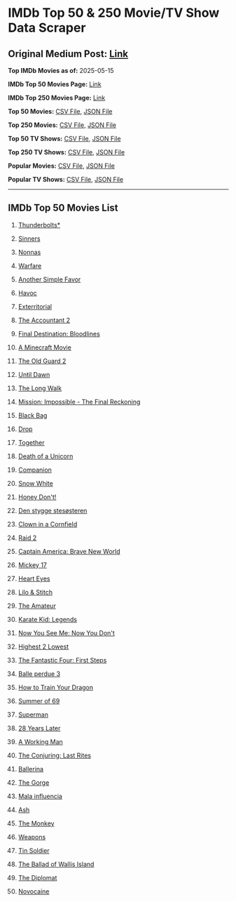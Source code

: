 # IMDb Top 50 & 250 Movie/TV Show Data Scraper

## Original Medium Post: [Link](https://medium.com/@nishantsahoo/which-movie-should-i-watch-5c83a3c0f5b1)

**Top IMDb Movies as of:** 2025-05-15

**IMDb Top 50 Movies Page:** [Link](https://www.imdb.com/search/title/?title_type=feature&release_date=2025-01-01,2025-12-31)

**IMDb Top 250 Movies Page:** [Link](https://www.imdb.com/chart/top/)

**Top 50 Movies:** [CSV File](/data/top50/movies.csv), [JSON File](/data/top50/movies.json)

**Top 250 Movies:** [CSV File](/data/top250/movies.csv), [JSON File](/data/top250/movies.json)

**Top 50 TV Shows:** [CSV File](/data/top50/shows.csv), [JSON File](/data/top50/shows.json)

**Top 250 TV Shows:** [CSV File](/data/top250/shows.csv), [JSON File](/data/top250/shows.json)

**Popular Movies:** [CSV File](/data/popular/movies.csv), [JSON File](/data/popular/movies.json)

**Popular TV Shows:** [CSV File](/data/popular/shows.csv), [JSON File](/data/popular/shows.json)

---

## IMDb Top 50 Movies List

1. [Thunderbolts\*](https://www.imdb.com/title/tt20969586/)

2. [Sinners](https://www.imdb.com/title/tt31193180/)

3. [Nonnas](https://www.imdb.com/title/tt28309594/)

4. [Warfare](https://www.imdb.com/title/tt31434639/)

5. [Another Simple Favor](https://www.imdb.com/title/tt20214908/)

6. [Havoc](https://www.imdb.com/title/tt14123284/)

7. [Exterritorial](https://www.imdb.com/title/tt30876483/)

8. [The Accountant 2](https://www.imdb.com/title/tt7068946/)

9. [Final Destination: Bloodlines](https://www.imdb.com/title/tt9619824/)

10. [A Minecraft Movie](https://www.imdb.com/title/tt3566834/)

11. [The Old Guard 2](https://www.imdb.com/title/tt14961624/)

12. [Until Dawn](https://www.imdb.com/title/tt30955489/)

13. [The Long Walk](https://www.imdb.com/title/tt10374610/)

14. [Mission: Impossible - The Final Reckoning](https://www.imdb.com/title/tt9603208/)

15. [Black Bag](https://www.imdb.com/title/tt30988739/)

16. [Drop](https://www.imdb.com/title/tt32149847/)

17. [Together](https://www.imdb.com/title/tt31184028/)

18. [Death of a Unicorn](https://www.imdb.com/title/tt28443655/)

19. [Companion](https://www.imdb.com/title/tt26584495/)

20. [Snow White](https://www.imdb.com/title/tt6208148/)

21. [Honey Don't!](https://www.imdb.com/title/tt30645201/)

22. [Den stygge stesøsteren](https://www.imdb.com/title/tt29344903/)

23. [Clown in a Cornfield](https://www.imdb.com/title/tt23060698/)

24. [Raid 2](https://www.imdb.com/title/tt28089700/)

25. [Captain America: Brave New World](https://www.imdb.com/title/tt14513804/)

26. [Mickey 17](https://www.imdb.com/title/tt12299608/)

27. [Heart Eyes](https://www.imdb.com/title/tt32558992/)

28. [Lilo & Stitch](https://www.imdb.com/title/tt11655566/)

29. [The Amateur](https://www.imdb.com/title/tt0899043/)

30. [Karate Kid: Legends](https://www.imdb.com/title/tt1674782/)

31. [Now You See Me: Now You Don't](https://www.imdb.com/title/tt4712810/)

32. [Highest 2 Lowest](https://www.imdb.com/title/tt31194612/)

33. [The Fantastic Four: First Steps](https://www.imdb.com/title/tt10676052/)

34. [Balle perdue 3](https://www.imdb.com/title/tt29768333/)

35. [How to Train Your Dragon](https://www.imdb.com/title/tt26743210/)

36. [Summer of 69](https://www.imdb.com/title/tt32378300/)

37. [Superman](https://www.imdb.com/title/tt5950044/)

38. [28 Years Later](https://www.imdb.com/title/tt10548174/)

39. [A Working Man](https://www.imdb.com/title/tt9150192/)

40. [The Conjuring: Last Rites](https://www.imdb.com/title/tt22898462/)

41. [Ballerina](https://www.imdb.com/title/tt7181546/)

42. [The Gorge](https://www.imdb.com/title/tt13654226/)

43. [Mala influencia](https://www.imdb.com/title/tt23558084/)

44. [Ash](https://www.imdb.com/title/tt17489650/)

45. [The Monkey](https://www.imdb.com/title/tt27714946/)

46. [Weapons](https://www.imdb.com/title/tt26581740/)

47. [Tin Soldier](https://www.imdb.com/title/tt20258920/)

48. [The Ballad of Wallis Island](https://www.imdb.com/title/tt27674982/)

49. [The Diplomat](https://www.imdb.com/title/tt26229612/)

50. [Novocaine](https://www.imdb.com/title/tt29603959/)

